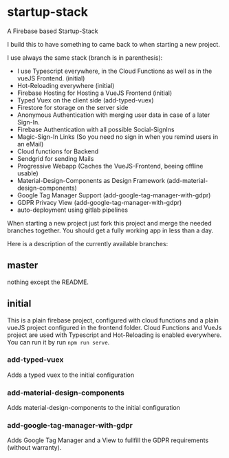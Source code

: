 # startup-stack
A Firebase based Startup-Stack

I build this to have something to came back to when starting a new project. 

I use always the same stack (branch is in parenthesis): 
*  I use Typescript everywhere, in the Cloud Functions as well as in the vueJS Frontend. (initial)
*  Hot-Reloading everywhere (initial)
*  Firebase Hosting for Hosting a VueJS Frontend (initial)
*  Typed Vuex on the client side (add-typed-vuex)
*  Firestore for storage on the server side
*  Anonymous Authentication with merging user data in case of a later Sign-In. 
*  Firebase Authentication with all possible Social-SignIns
*  Magic-Sign-In Links (So you need no sign in when you remind users in an eMail)
*  Cloud functions for Backend
*  Sendgrid for sending Mails
*  Progressive Webapp (Caches the VueJS-Frontend, beeing offline usable)
*  Material-Design-Components as Design Framework (add-material-design-components)
*  Google Tag Manager Support (add-google-tag-manager-with-gdpr)
*  GDPR Privacy View (add-google-tag-manager-with-gdpr)
*  auto-deployment using gitlab pipelines

When starting a new project just fork this project and merge the needed branches together. 
You should get a fully working app in less than a day. 

Here is a description of the currently available branches:

## master 

nothing except the README.

## initial

This is a plain firebase project, configured with cloud functions and a plain vueJS project configured in the frontend folder. Cloud Functions and VueJs project are used with Typescript and Hot-Reloading is enabled everywhere. You can run it by run `npm run serve`.

### add-typed-vuex

Adds a typed vuex to the initial configuration

### add-material-design-components

Adds material-design-components to the initial configuration

### add-google-tag-manager-with-gdpr

Adds Google Tag Manager and a View to fullfill the GDPR requirements (without warranty).
